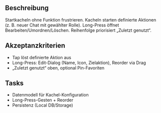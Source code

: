 ## Beschreibung

Startkacheln ohne Funktion frustrieren. Kacheln starten definierte Aktionen (z. B. neuer Chat mit gewählter Rolle). Long-Press öffnet Bearbeiten/Umordnen/Löschen. Reihenfolge priorisiert „Zuletzt genutzt“.

## Akzeptanzkriterien

- Tap löst definierte Aktion aus
- Long-Press: Edit-Dialog (Name, Icon, Zielaktion), Reorder via Drag
- „Zuletzt genutzt“ oben, optional Pin-Favoriten

## Tasks

- Datenmodell für Kachel-Konfiguration
- Long-Press-Gesten + Reorder
- Persistenz (Local DB/Storage)
